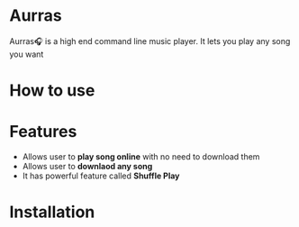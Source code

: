 # Aurras

Aurras🎧 is a high end command line music player.
It lets you play any song you want


# 


# How to use


# Features

* Allows user to **play song online** with no need to download them
* Allows user to **downlaod any song**
* It has powerful feature called **Shuffle Play**


# Installation